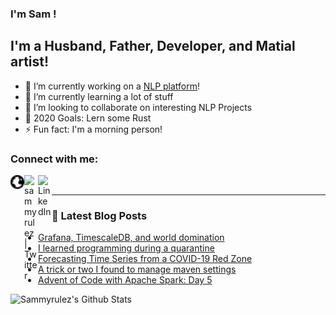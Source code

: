 ### I'm Sam !


## I'm a Husband, Father, Developer, and Matial artist!
- 🔭 I’m currently working on a [NLP platform][website]!
- 🌱 I’m currently learning a lot of stuff
- 👯 I’m looking to collaborate on interesting NLP Projects
- 🥅 2020 Goals: Lern some Rust
- ⚡ Fun fact: I'm a morning person!

### Connect with me:

[<img align="left" alt="samreghenzi.it" width="22px" src="https://raw.githubusercontent.com/iconic/open-iconic/master/svg/globe.svg" />][personal_website]
[<img align="left" alt="sammyrulez | Twitter" width="22px" src="https://cdn.jsdelivr.net/npm/simple-icons@v3/icons/twitter.svg" />][twitter]
[<img align="left" alt="LinkedIn" width="22px" src="https://cdn.jsdelivr.net/npm/simple-icons@v3/icons/linkedin.svg" />][linkedin]

<br />

---

### 📕 Latest Blog Posts
<!-- BLOG-POST-LIST:START -->
- [Grafana, TimescaleDB, and world domination](https://medium.com/@SammyRulez/grafana-timescaledb-and-world-domination-ba9e56de818d?source=rss-7ef86d355d26------2)
- [I learned programming during a quarantine](https://medium.com/@SammyRulez/i-learned-programming-during-a-quarantine-309e3d44dc10?source=rss-7ef86d355d26------2)
- [Forecasting Time Series from a COVID-19 Red Zone](https://medium.com/analytics-vidhya/forecasting-time-series-from-a-covid-19-red-zone-f66dad32b266?source=rss-7ef86d355d26------2)
- [A trick or two I found to manage maven settings](https://medium.com/@SammyRulez/a-trick-or-two-i-found-to-manage-maven-settings-68b5df3d23fd?source=rss-7ef86d355d26------2)
- [Advent of Code with Apache Spark: Day 5](https://medium.com/@SammyRulez/advent-of-code-with-apache-spark-day-5-c905c163cc4?source=rss-7ef86d355d26------2)
<!-- BLOG-POST-LIST:END -->

<img align="left" alt="Sammyrulez's Github Stats" src="https://github-readme-stats.codestackr.vercel.app/api?username=sammyrulez&show_icons=true&hide_border=true" />

[website]: https:/propens.io
[personal_website]: https://samreghenzi.it
[twitter]: https://twitter.com/sammyrulez
[linkedin]: https://linkedin.com/r/sammyrulez
